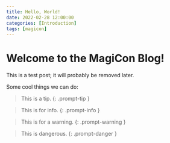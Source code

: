 ```yaml
---
title: Hello, World!
date: 2022-02-28 12:00:00
categories: [Introduction]
tags: [magicon]
---
```


# Welcome to the MagiCon Blog!

This is a test post; it will probably be removed later.

Some cool things we can do:

> This is a tip.
{: .prompt-tip }

> This is for info.
{: .prompt-info }

> This is for a warning.
{: .prompt-warning }

> This is dangerous.
{: .prompt-danger }
